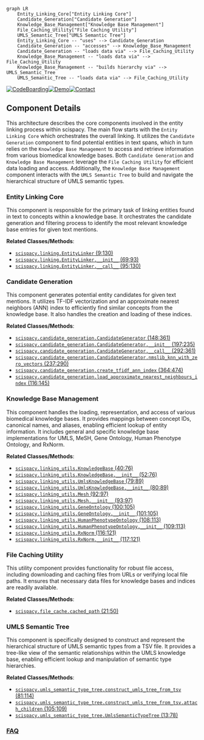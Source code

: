 ```mermaid
graph LR
    Entity_Linking_Core["Entity Linking Core"]
    Candidate_Generation["Candidate Generation"]
    Knowledge_Base_Management["Knowledge Base Management"]
    File_Caching_Utility["File Caching Utility"]
    UMLS_Semantic_Tree["UMLS Semantic Tree"]
    Entity_Linking_Core -- "uses" --> Candidate_Generation
    Candidate_Generation -- "accesses" --> Knowledge_Base_Management
    Candidate_Generation -- "loads data via" --> File_Caching_Utility
    Knowledge_Base_Management -- "loads data via" --> File_Caching_Utility
    Knowledge_Base_Management -- "builds hierarchy via" --> UMLS_Semantic_Tree
    UMLS_Semantic_Tree -- "loads data via" --> File_Caching_Utility
```
[![CodeBoarding](https://img.shields.io/badge/Generated%20by-CodeBoarding-9cf?style=flat-square)](https://github.com/CodeBoarding/GeneratedOnBoardings)[![Demo](https://img.shields.io/badge/Try%20our-Demo-blue?style=flat-square)](https://www.codeboarding.org/demo)[![Contact](https://img.shields.io/badge/Contact%20us%20-%20contact@codeboarding.org-lightgrey?style=flat-square)](mailto:contact@codeboarding.org)

## Component Details

This architecture describes the core components involved in the entity linking process within scispacy. The main flow starts with the `Entity Linking Core` which orchestrates the overall linking. It utilizes the `Candidate Generation` component to find potential entities in text spans, which in turn relies on the `Knowledge Base Management` to access and retrieve information from various biomedical knowledge bases. Both `Candidate Generation` and `Knowledge Base Management` leverage the `File Caching Utility` for efficient data loading and access. Additionally, the `Knowledge Base Management` component interacts with the `UMLS Semantic Tree` to build and navigate the hierarchical structure of UMLS semantic types.

### Entity Linking Core
This component is responsible for the primary task of linking entities found in text to concepts within a knowledge base. It orchestrates the candidate generation and filtering process to identify the most relevant knowledge base entries for given text mentions.


**Related Classes/Methods**:

- <a href="https://github.com/allenai/scispacy/blob/master/scispacy/linking.py#L9-L130" target="_blank" rel="noopener noreferrer">`scispacy.linking.EntityLinker` (9:130)</a>
- <a href="https://github.com/allenai/scispacy/blob/master/scispacy/linking.py#L69-L93" target="_blank" rel="noopener noreferrer">`scispacy.linking.EntityLinker.__init__` (69:93)</a>
- <a href="https://github.com/allenai/scispacy/blob/master/scispacy/linking.py#L95-L130" target="_blank" rel="noopener noreferrer">`scispacy.linking.EntityLinker.__call__` (95:130)</a>


### Candidate Generation
This component generates potential entity candidates for given text mentions. It utilizes TF-IDF vectorization and an approximate nearest neighbors (ANN) index to efficiently find similar concepts from the knowledge base. It also handles the creation and loading of these indices.


**Related Classes/Methods**:

- <a href="https://github.com/allenai/scispacy/blob/master/scispacy/candidate_generation.py#L148-L361" target="_blank" rel="noopener noreferrer">`scispacy.candidate_generation.CandidateGenerator` (148:361)</a>
- <a href="https://github.com/allenai/scispacy/blob/master/scispacy/candidate_generation.py#L197-L235" target="_blank" rel="noopener noreferrer">`scispacy.candidate_generation.CandidateGenerator.__init__` (197:235)</a>
- <a href="https://github.com/allenai/scispacy/blob/master/scispacy/candidate_generation.py#L292-L361" target="_blank" rel="noopener noreferrer">`scispacy.candidate_generation.CandidateGenerator.__call__` (292:361)</a>
- <a href="https://github.com/allenai/scispacy/blob/master/scispacy/candidate_generation.py#L237-L290" target="_blank" rel="noopener noreferrer">`scispacy.candidate_generation.CandidateGenerator.nmslib_knn_with_zero_vectors` (237:290)</a>
- <a href="https://github.com/allenai/scispacy/blob/master/scispacy/candidate_generation.py#L364-L474" target="_blank" rel="noopener noreferrer">`scispacy.candidate_generation.create_tfidf_ann_index` (364:474)</a>
- <a href="https://github.com/allenai/scispacy/blob/master/scispacy/candidate_generation.py#L116-L145" target="_blank" rel="noopener noreferrer">`scispacy.candidate_generation.load_approximate_nearest_neighbours_index` (116:145)</a>


### Knowledge Base Management
This component handles the loading, representation, and access of various biomedical knowledge bases. It provides mappings between concept IDs, canonical names, and aliases, enabling efficient lookup of entity information. It includes general and specific knowledge base implementations for UMLS, MeSH, Gene Ontology, Human Phenotype Ontology, and RxNorm.


**Related Classes/Methods**:

- <a href="https://github.com/allenai/scispacy/blob/master/scispacy/linking_utils.py#L40-L76" target="_blank" rel="noopener noreferrer">`scispacy.linking_utils.KnowledgeBase` (40:76)</a>
- <a href="https://github.com/allenai/scispacy/blob/master/scispacy/linking_utils.py#L52-L76" target="_blank" rel="noopener noreferrer">`scispacy.linking_utils.KnowledgeBase.__init__` (52:76)</a>
- <a href="https://github.com/allenai/scispacy/blob/master/scispacy/linking_utils.py#L79-L89" target="_blank" rel="noopener noreferrer">`scispacy.linking_utils.UmlsKnowledgeBase` (79:89)</a>
- <a href="https://github.com/allenai/scispacy/blob/master/scispacy/linking_utils.py#L80-L89" target="_blank" rel="noopener noreferrer">`scispacy.linking_utils.UmlsKnowledgeBase.__init__` (80:89)</a>
- <a href="https://github.com/allenai/scispacy/blob/master/scispacy/linking_utils.py#L92-L97" target="_blank" rel="noopener noreferrer">`scispacy.linking_utils.Mesh` (92:97)</a>
- <a href="https://github.com/allenai/scispacy/blob/master/scispacy/linking_utils.py#L93-L97" target="_blank" rel="noopener noreferrer">`scispacy.linking_utils.Mesh.__init__` (93:97)</a>
- <a href="https://github.com/allenai/scispacy/blob/master/scispacy/linking_utils.py#L100-L105" target="_blank" rel="noopener noreferrer">`scispacy.linking_utils.GeneOntology` (100:105)</a>
- <a href="https://github.com/allenai/scispacy/blob/master/scispacy/linking_utils.py#L101-L105" target="_blank" rel="noopener noreferrer">`scispacy.linking_utils.GeneOntology.__init__` (101:105)</a>
- <a href="https://github.com/allenai/scispacy/blob/master/scispacy/linking_utils.py#L108-L113" target="_blank" rel="noopener noreferrer">`scispacy.linking_utils.HumanPhenotypeOntology` (108:113)</a>
- <a href="https://github.com/allenai/scispacy/blob/master/scispacy/linking_utils.py#L109-L113" target="_blank" rel="noopener noreferrer">`scispacy.linking_utils.HumanPhenotypeOntology.__init__` (109:113)</a>
- <a href="https://github.com/allenai/scispacy/blob/master/scispacy/linking_utils.py#L116-L121" target="_blank" rel="noopener noreferrer">`scispacy.linking_utils.RxNorm` (116:121)</a>
- <a href="https://github.com/allenai/scispacy/blob/master/scispacy/linking_utils.py#L117-L121" target="_blank" rel="noopener noreferrer">`scispacy.linking_utils.RxNorm.__init__` (117:121)</a>


### File Caching Utility
This utility component provides functionality for robust file access, including downloading and caching files from URLs or verifying local file paths. It ensures that necessary data files for knowledge bases and indices are readily available.


**Related Classes/Methods**:

- <a href="https://github.com/allenai/scispacy/blob/master/scispacy/file_cache.py#L21-L50" target="_blank" rel="noopener noreferrer">`scispacy.file_cache.cached_path` (21:50)</a>


### UMLS Semantic Tree
This component is specifically designed to construct and represent the hierarchical structure of UMLS semantic types from a TSV file. It provides a tree-like view of the semantic relationships within the UMLS knowledge base, enabling efficient lookup and manipulation of semantic type hierarchies.


**Related Classes/Methods**:

- <a href="https://github.com/allenai/scispacy/blob/master/scispacy/umls_semantic_type_tree.py#L81-L114" target="_blank" rel="noopener noreferrer">`scispacy.umls_semantic_type_tree.construct_umls_tree_from_tsv` (81:114)</a>
- <a href="https://github.com/allenai/scispacy/blob/master/scispacy/umls_semantic_type_tree.py#L105-L109" target="_blank" rel="noopener noreferrer">`scispacy.umls_semantic_type_tree.construct_umls_tree_from_tsv.attach_children` (105:109)</a>
- <a href="https://github.com/allenai/scispacy/blob/master/scispacy/umls_semantic_type_tree.py#L13-L78" target="_blank" rel="noopener noreferrer">`scispacy.umls_semantic_type_tree.UmlsSemanticTypeTree` (13:78)</a>




### [FAQ](https://github.com/CodeBoarding/GeneratedOnBoardings/tree/main?tab=readme-ov-file#faq)